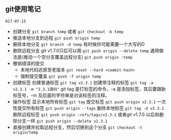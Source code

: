 ## git使用笔记
`017-07-15`

- 创建分支 `git branch temp` 或者 `git checkout -b temp`
- 推送本地分支到远程 `git push origin temp`
- 删除本地分支 `git branch -d temp` 有时候你可能需要一个大写的D
- 删除远程分支 git v1.7.0只后可以用 `git push origin --delete temp` 通用做法是(推动一个空分支覆盖远程分支) `git push origin :temp`
- 撤销错误的提交
    - 本地代码还原至老版本 `git reset --hard <commit-hash>`
    - 强制提交覆盖 `git push -f origin temp`
- 创建标签 创建普通标签 `git tag v2.3.1` 创建带注释的标签 `git tag -a v2.3.1 -m "2.3.1源码"` git tag 是打标签的命令，-a 是添加标签，其后要跟新标签号，-m 及后面的字符串是对该标签的注释。
- 操作标签 显示本地所有标签 `git tag` 提交标签 `git push origin v2.3.1` 一次性提交所有标签 `git push origin --tags` 删除本地标签 `git tag -d v2.3.1` 删除远程标签 `git push origin :refs/tags/v2.3.1` 或者git v1.7.0 以后和删除分支一样 `git push origin --delete v2.3.1`
- 直接创建并拉取远程分支，然后切换到这个分支 `git checkout -t origin/temp` 
